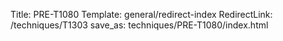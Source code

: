 Title: PRE-T1080
Template: general/redirect-index
RedirectLink: /techniques/T1303
save_as: techniques/PRE-T1080/index.html